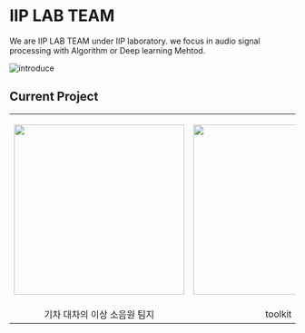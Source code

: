 # IIP LAB TEAM
We are IIP LAB TEAM under IIP laboratory. we focus in audio signal processing with Algorithm or Deep learning Mehtod.


![introduce](https://github.com/IIP-LAB-TEAM/.github/assets/63538097/f966d3ef-7f5c-4261-b514-0b42bb2783e7)

## Current Project
<table width="100%">
    <tr>
        <td width="30%">
          <p align="center">
            <img width="300"src="https://github.com/IIP-LAB-TEAM/.github/assets/63538097/419c463b-7329-467a-b632-4232ee7ff036">
          </p>
        </td>
      <td width="30%">
          <p align="center">
            <img width="300"src="https://github.com/IIP-LAB-TEAM/.github/assets/63538097/b0fdcadc-e80b-4e8e-b68a-c3067424a4bb">
          </p>
        </td>
    </tr>
    <tr>
        <td align="center">
          기차 대차의 이상 소음원 팀지
        </td>
      <td align="center">
          toolkit
        </td>
    </tr>
</table>
